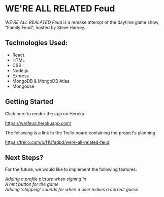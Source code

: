 # WE'RE ALL RELATED Feud

*WE'RE ALL REALATED Feud* is a remake attempt of the daytime game show, "Family Feud", hosted by Steve Harvey.


## Technologies Used:

- React
- HTML
- CSS
- Node.js
- Express
- MongoDB & MongoDB Atlas
- Mongoose


## Getting Started

Click here to render the app on Heroku:

https://warfeud.herokuapp.com/


The following is a link to the Trello board containing the project's planning:

https://trello.com/b/f1Ufadpd/were-all-related-feud


## Next Steps?

For the future, we would like to implement the following features:

*Adding a profile picture when signing in*<br>
*A hint button for the game*<br>
*Adding 'clapping' sounds for when a user makes a correct guess*


